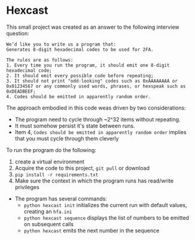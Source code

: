 # Hexcast
This small project was created as an answer to the following interview question:


```
We’d like you to write us a program that:
Generates 8-digit hexadecimal codes to be used for 2FA.

The rules are as follows:
1. Every time you run the program, it should emit one 8-digit hexadecimal code;
2. It should emit every possible code before repeating;
3. It should not print "odd-looking" codes such as 0xAAAAAAAA or 0x01234567 or any commonly used words, phrases, or hexspeak such as 0xDEADBEEF;
4. Codes should be emitted in apparently random order.
```

The approach embodied in this code weas driven by two considerations:
* The program need to cycle through ~2^32 items without repeating.
* It must somehow persist it's state between runs.
* Item 4, `Codes should be emitted in apparently random order` implies that you must cycle through them cleverly






To run the program do the following:
1. create a virtual environment
2. Acquire the code to this project, `git pull` or download
3. `pip install -r requirements.txt`
4. Make sure the context in which the program runs has read/write privileges

* The program has several commands:
  * `python hexcast init` initializes the current run with default values, creating an `hfa.ini`
  * `python hexcast sequence` displays the list of numbers to be emitted on subsequent calls
  * `python hexcast` emits the next number in the sequence


 